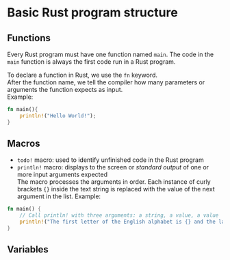# Basic Rust program structure
## Functions
Every Rust program must have one function named `main`. The code in the `main` function is always the first code run in a Rust program. 
  
To declare a function in Rust, we use the `fn` keyword.  
After the function name, we tell the compiler how many parameters or arguments the function expects as input.  
Example:
```rust
fn main(){
    println!("Hello World!");
}
```
## Macros
- `todo!` macro: used to identify unfinished code in the Rust program
- `println!` macro: displays to the screen or _standard output_ of one or more input arguments expected  
The macro processes the arguments in order. Each instance of curly brackets `{}` inside the text string is replaced with the value of the next argument in the list.
Example:
```rust
fn main() {
    // Call println! with three arguments: a string, a value, a value
    println!("The first letter of the English alphabet is {} and the last letter is {}.", 'A', 'Z');
}
```
## Variables
